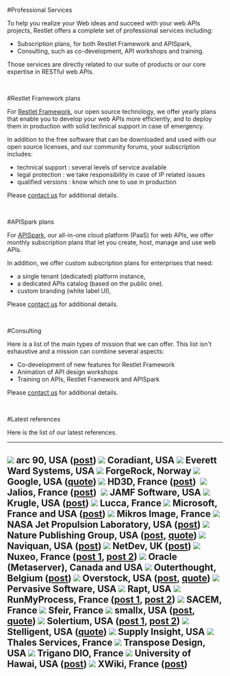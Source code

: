 #Professional Services

To help you realize your Web ideas and succeed with your web APIs
projects, Restlet offers a complete set of professional services
including:

-   Subscription plans, for both Restlet Framework and APISpark,
-   Consulting, such as co-development, API workshops and training.

Those services are directly related to our suite of products or our core
expertise in RESTful web APIs.

<br>

#Restlet Framework plans

For [Restlet Framework](/download "Restlet Framework"), our open source
technology, we offer yearly plans that enable you to develop your web
APIs more efficiently, and to deploy them in production with solid
technical support in case of emergency.

In addition to the free software that can be downloaded and used with
our open source licenses, and our community forums, your subscription
includes:

-   technical support : several levels of service available
-   legal protection : we take responsibility in case of IP related
    issues
-   qualified versions : know which one to use in production

Please [contact
us](mailto:contact@restlet.com?subject=Restlet%20Framework%20subscription)
for additional details.

<br>

#APISpark plans

For [APISpark](https://apispark.com), our all-in-one cloud platform
(PaaS) for web APIs, we offer monthly subscription plans that let you
create, host, manage and use web APIs.

In addition, we offer custom subscription plans for enterprises that
need:

-   a single tenant (dedicated) platform instance,
-   a dedicated APIs catalog (based on the public one).
-   custom branding (white label UI),

Please [contact
us](mailto:contact@restlet.com?subject=APISpark%20enterprise%20plan) for
additional details.

<br>

#Consulting

Here is a list of the main types of mission that we can offer. This list
isn't exhaustive and a mission can combine several aspects:

-   Co-development of new features for Restlet Framework
-   Animation of API design workshops
-   Training on APIs, Restlet Framework and APISpark

Please [contact us](mailto:contact@restlet.com) for additional details.

<br>

#Latest references

Here is the list of our latest references.

  ---------------------------------------------------------------------------------------------------------------------------------------------------------------------------------------------------------------------------------------
  ![](../images/logos/arc90.png) arc 90, USA ([post](http://blog.restlet.com/2008/07/24/community-restlet-tutorials/))
  ![](../images/logos/coradiant.png) Coradiant, USA
  ![](../images/logos/ews.png) Everett Ward Systems, USA
  ![](../images/logos/forgerock.png) ForgeRock, Norway
  ![](../images/logos/google.png) Google, USA ([quote](http://restlet.com/discover/quotes))
  ![](../images/logos/hd3d.png) HD3D, France ([post](http://blog.restlet.com/2010/07/19/restlet-framework-2-0-0-released/)) 
  ![](../images/logos/jalios.png) Jalios, France ([post](http://blog.restlet.com/2009/12/10/towards-restful-web-content-management/)) 
  ![](../images/logos/jamf.png) JAMF Software, USA
  ![](../images/logos/krugle.png) Krugle, USA ([post](http://blog.restlet.com/2008/02/21/upcoming-restlet-presentations/))
  ![](../images/logos/lucca.png) Lucca, France
  ![](../images/logos/microsoft.png) Microsoft, France and USA ([post](http://blog.restlet.com/2010/03/15/restlet-supports-odata-the-open-data-protocol/))
  ![](../images/logos/mikros.png) Mikros Image, France
  ![](../images/logos/nasa.png) NASA Jet Propulsion Laboratory, USA ([post](http://blog.restlet.com/2008/05/05/nasa-launch-restlet-on-osgi-orbit/))
  ![](../images/logos/npg.png) Nature Publishing Group, USA ([post](http://blog.restlet.com/2007/08/15/natures-connotea-service-now-with-a-restlet-client/), [quote](http://restlet.com/discover/quotes))
  ![](../images/logos/naviquan.png) Naviquan, USA ([post](http://blog.restlet.com/2008/07/24/community-restlet-tutorials/))
  ![](../images/logos/netdev.png) NetDev, UK ([post](http://blog.restlet.com/2011/03/31/restlet-framework-unifies-voip-and-web-applications/))
  ![](../images/logos/nuxeo.png) Nuxeo, France ([post 1](http://blog.restlet.com/2007/10/23/nuxeo-ecm-adds-a-rest-support/), [post 2](http://blog.restlet.com/2009/12/10/towards-restful-web-content-management/))
  ![](../images/logos/oracle.png) Oracle (Metaserver), Canada and USA
  ![](../images/logos/outerthought.png) Outerthought, Belgium ([post](http://blog.restlet.com/2008/04/07/kauri-a-holistic-web-framework/))
  ![](../images/logos/overstock.png) Overstock, USA ([post](http://blog.restlet.com/2008/02/21/upcoming-restlet-presentations/), [quote](http://restlet.com/discover/quotes))
  ![](../images/logos/pervasive.png) Pervasive Software, USA
  ![](../images/logos/rapt.png) Rapt, USA
  ![](../images/logos/runmyprocess.png) RunMyProcess, France ([post 1](http://blog.restlet.com/2008/04/01/business-processes-meet-rest/), [post 2](http://blog.restlet.com/2011/03/31/leveraging-sdc-beyond-google-cloud-with-restlet/))
  ![](../images/logos/sacem.png) SACEM, France
  ![](../images/logos/sfeir.png) Sfeir, France
  ![](../images/logos/smallx.png) smallx, USA ([post](http://blog.restlet.com/2007/07/17/atomojo-complete-atom-publishing-protocol-stack/), [quote](http://restlet.com/discover/quotes))
  ![](../images/logos/solertium.png) Solertium, USA ([post 1](http://blog.restlet.com/2008/07/25/restlet-ported-to-gwt/), [post 2](http://blog.restlet.com/2009/12/10/towards-restful-web-content-management/))
  ![](../images/logos/stelligent.png) Stelligent, USA ([quote](http://restlet.com/discover/quotes))
  ![](../images/logos/supplyinsight.png) Supply Insight, USA
  ![](../images/logos/thales.png) Thales Services, France
  ![](../images/logos/transposedesign.png) Transpose Design, USA
  ![](../images/logos/trigano.png) Trigano DIO, France
  ![](../images/logos/hawai.png) University of Hawai, USA ([post](http://blog.restlet.com/2007/07/07/hackystat-8-will-have-a-restlet-foundation/))
  ![](../images/logos/xwiki.png) XWiki, France ([post](http://blog.restlet.com/2009/12/10/towards-restful-web-content-management/)) 
  ---------------------------------------------------------------------------------------------------------------------------------------------------------------------------------------------------------------------------------------
